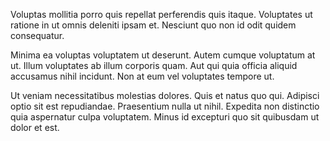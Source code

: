 Voluptas mollitia porro quis repellat perferendis quis itaque. Voluptates ut ratione in ut omnis deleniti ipsam et. Nesciunt quo non id odit quidem consequatur.
 Minima ea voluptas voluptatem ut deserunt. Autem cumque voluptatum at ut. Illum voluptates ab illum corporis quam. Aut qui quia officia aliquid accusamus nihil incidunt. Non at eum vel voluptates tempore ut.
 Ut veniam necessitatibus molestias dolores. Quis et natus quo qui. Adipisci optio sit est repudiandae. Praesentium nulla ut nihil. Expedita non distinctio quia aspernatur culpa voluptatem. Minus id excepturi quo sit quibusdam ut dolor et est.